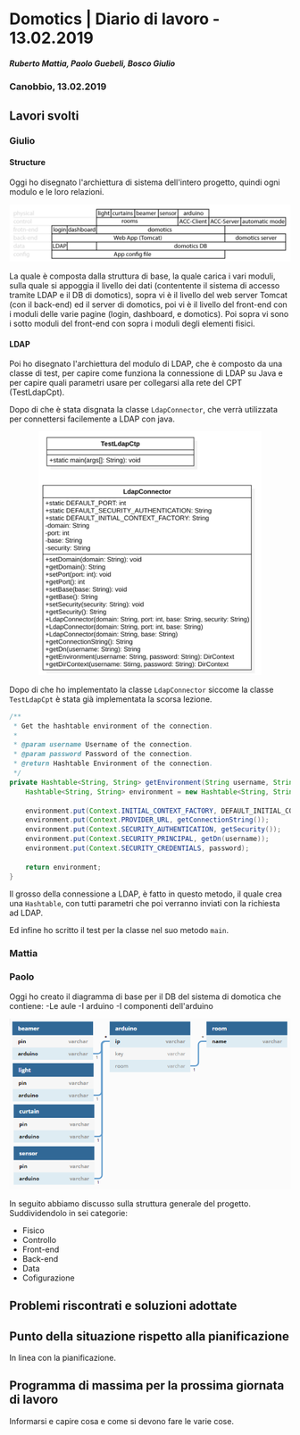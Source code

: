 # Domotics | Diario di lavoro - 13.02.2019

##### Ruberto Mattia, Paolo Guebeli, Bosco Giulio

### Canobbio, 13.02.2019

## Lavori svolti

### Giulio

#### Structure

Oggi ho disegnato l'archiettura di sistema dell'intero progetto, quindi ogni modulo e le loro
relazioni.

![archiettura sistema](../doc/img/full_system_architetture.png)

La quale &egrave; composta dalla struttura di base, la quale carica i vari moduli, sulla quale si
appoggia il livello dei dati (contentente il sistema di accesso tramite LDAP e il DB di domotics),
sopra vi &egrave; il livello del web server Tomcat (con il back-end) ed il server di domotics,
poi vi &egrave; il livello del front-end con i moduli delle varie pagine (login, dashboard, e
domotics). Poi sopra vi sono i sotto moduli del front-end con sopra i moduli degli elementi fisici.

#### LDAP

Poi ho disegnato l'archiettura del modulo di LDAP, che &egrave; composto da una classe di test, per
capire come funziona la connessione di LDAP su Java e per capire quali parametri usare
per collegarsi alla rete del CPT (TestLdapCpt).

Dopo di che &egrave; stata disgnata la classe `LdapConnector`, che verr&agrave; utilizzata per
connettersi facilemente a LDAP con java.

<p style="text-align:center">
    <img src="../doc/img/ldap/uml.png" style="width:400px">
</p>

Dopo di che ho implementato la classe `LdapConnector` siccome la classe `TestLdapCpt` &egrave; stata
gi&agrave; implementata la scorsa lezione.

```java
/**
 * Get the hashtable environment of the connection.
 *
 * @param username Username of the connection.
 * @param password Password of the connection.
 * @return Hashtable Environment of the connection.
 */
private Hashtable<String, String> getEnvironment(String username, String password) {
    Hashtable<String, String> environment = new Hashtable<String, String>();

    environment.put(Context.INITIAL_CONTEXT_FACTORY, DEFAULT_INITIAL_CONTEXT_FACTORY);
    environment.put(Context.PROVIDER_URL, getConnectionString());
    environment.put(Context.SECURITY_AUTHENTICATION, getSecurity());
    environment.put(Context.SECURITY_PRINCIPAL, getDn(username));
    environment.put(Context.SECURITY_CREDENTIALS, password);

    return environment;
}
```

Il grosso della connessione a LDAP, &egrave; fatto in questo metodo, il quale crea una `Hashtable`,
con tutti parametri che poi verranno inviati con la richiesta ad LDAP.

Ed infine ho scritto il test per la classe nel suo metodo `main`.

### Mattia

### Paolo

Oggi ho creato il diagramma di base per il DB del sistema di domotica che contiene:
-Le aule
-I arduino
-I componenti dell'arduino

![DB diagram](../doc/img/db/DbDiagram.PNG "DB diagram")

In seguito abbiamo discusso sulla struttura generale del progetto.
Suddividendolo in sei categorie:
- Fisico
- Controllo
- Front-end
- Back-end
- Data
- Cofigurazione


##  Problemi riscontrati e soluzioni adottate


##  Punto della situazione rispetto alla pianificazione
In linea con la pianificazione.


## Programma di massima per la prossima giornata di lavoro
Informarsi e capire cosa e come si devono fare le varie cose.
